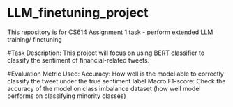 # LLM_finetuning_project
This repository is for CS614 Assignment 1 task - perform extended LLM training/ finetuning

#Task Description:
This project will focus on using BERT classifier to classify the sentiment of financial-related tweets.

#Evaluation Metric Used:
Accuracy: How well is the model able to correctly classify the tweet under the true sentiment label
Macro F1-score: Check the accuracy of the model on class imbalance dataset (how well model performs on classifying minority classes)
